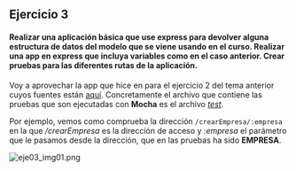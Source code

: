 ## Ejercicio 3

#### Realizar una aplicación básica que use express para devolver alguna estructura de datos del modelo que se viene usando en el curso. Realizar una app en express que incluya variables como en el caso anterior. Crear pruebas para las diferentes rutas de la aplicación.

Voy a aprovechar la app que hice en para el ejercicio 2 del tema anterior cuyos fuentes están [aquí](https://github.com/germaaan/calificaEmpresas). Concretamente el archivo que contiene las pruebas que son ejecutadas con **Mocha** es el archivo _[test](https://github.com/germaaan/calificaEmpresas/blob/master/test/test.js)_.

Por ejemplo, vemos como comprueba la dirección `/crearEmpresa/:empresa` en la que _/crearEmpresa_ es la dirección de acceso y _:empresa_ el parámetro que le pasamos desde la dirección, que en las pruebas ha sido **EMPRESA**.

![eje03_img01.png](https://dl.dropboxusercontent.com/s/wbvukvovsufuq3j/eje03_img01.png)
